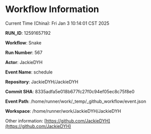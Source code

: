 # Workflow Information

Current Time (China): Fri Jan  3 10:14:01 CST 2025  

**RUN_ID**: 12591657192  

**Workflow**: Snake  

**Run Number**: 567  

**Actor**: JackieDYH  

**Event Name**: schedule  

**Repository**: JackieDYH/JackieDYH  

**Commit SHA**: 8335adfa5e018b677fc27f0c94ef05ec8c75f8e0  

**Event Path**: /home/runner/work/_temp/_github_workflow/event.json  

**Workspace**: /home/runner/work/JackieDYH/JackieDYH  

Other information: [https://github.com/JackieDYH](https://github.com/JackieDYH)
